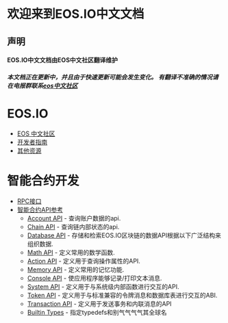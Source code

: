 # 欢迎来到EOS.IO中文文档

## 声明   
#### EOS.IO中文文档由EOS中文社区翻译维护    
##### 本文档正在更新中，并且由于快速更新可能会发生变化。 有翻译不准确的情况请在电报群联系[eos中文社区](https://t.me/eosfanscn)

# EOS.IO

* [EOS 中文社区](https://eosfans.io)
* [开发者指南](https://github.com/eosfansio/eos-tutorials)
* [其他资源](https://github.com/eosfansio)

# 智能合约开发
* [RPC接口](/API/group-eosiorpc.md)
* [智能合约API参考]()
    * [Account API]() - 查询账户数据的api.
    * [Chain API]() - 查询链内部状态的api.
    * [Database API]() - 存储和检索EOS.IO区块链的数据API根据以下广泛结构来组织数据.
    * [Math API]() - 定义常用的数学函数.
    * [Action API]() - 定义用于查询操作属性的API.
    * [Memory API]() - 定义常用的记忆功能.
    * [Console API]() - 使应用程序能够记录/打印文本消息.
    * [System API]() - 定义用于与系统级内部函数进行交互的API.
    * [Token API]() - 定义用于与标准兼容的令牌消息和数据库表进行交互的ABI.
    * [Transaction API]() - 定义用于发送事务和内联消息的API
    * [Builtin Types]() - 指定typedefs和别气气气气其全球名
